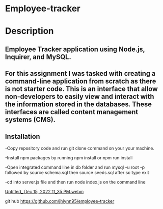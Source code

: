 # Employee-tracker
# Description
## Employee Tracker application using Node.js, Inquirer, and MySQL.
## For this assignment I was tasked with creating a command-line application from scratch as there is not starter code. This is an interface that allow non-developers to easily view and interact with the information stored in the databases. These interfaces are called content management systems (CMS).

## Installation

-Copy repository code and run git clone command on your your machine.

-Install npm packages by running npm install or npm run install

-Open integrated command line in db folder and run mysql -u root -p followed by source schema.sql then source seeds.sql after so type exit

-cd into server.js file and then run node index.js on the command line

[Untitled_ Dec 15, 2022 11_35 PM.webm](https://user-images.githubusercontent.com/109389786/208047182-83d0c156-7a2f-4d0d-be09-0d77d65dc0cd.webm)

git hub https://github.com/jhlynn95/employee-tracker

